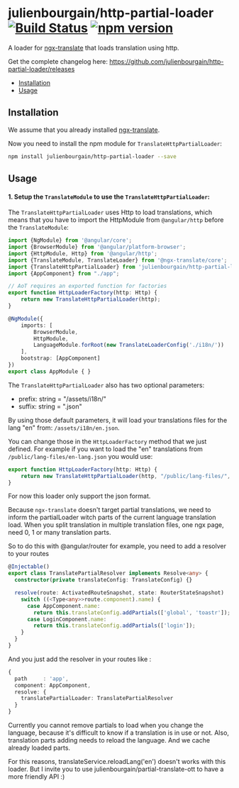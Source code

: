 # julienbourgain/http-partial-loader [![Build Status](https://travis-ci.org/JulienBourgain/http-partial-loader.svg?branch=master)](https://travis-ci.org/JulienBourgain/http-partial-loader) [![npm version](https://img.shields.io/npm/v/julienbourgain/http-partial-loader.svg)](https://www.npmjs.com/package/julienbourgain/http-partial-loader)

A loader for [ngx-translate](https://github.com/ngx-translate/core) that loads translation using http.

Get the complete changelog here: https://github.com/julienbourgain/http-partial-loader/releases

* [Installation](#installation)
* [Usage](#usage)

## Installation

We assume that you already installed [ngx-translate](https://github.com/ngx-translate/core).

Now you need to install the npm module for `TranslateHttpPartialLoader`:

```sh
npm install julienbourgain/http-partial-loader --save
```

## Usage

#### 1. Setup the `TranslateModule` to use the `TranslateHttpPartialLoader`:

The `TranslateHttpPartialLoader` uses Http to load translations, which means that you have to import the HttpModule from `@angular/http` before the `TranslateModule`:

```ts
import {NgModule} from '@angular/core';
import {BrowserModule} from '@angular/platform-browser';
import {HttpModule, Http} from '@angular/http';
import {TranslateModule, TranslateLoader} from '@ngx-translate/core';
import {TranslateHttpPartialLoader} from 'julienbourgain/http-partial-loader';
import {AppComponent} from "./app";

// AoT requires an exported function for factories
export function HttpLoaderFactory(http: Http) {
    return new TranslateHttpPartialLoader(http);
}

@NgModule({
    imports: [
        BrowserModule,
        HttpModule,
        LanguageModule.forRoot(new TranslateLoaderConfig('./i18n/'))
    ],
    bootstrap: [AppComponent]
})
export class AppModule { }
```

The `TranslateHttpPartialLoader` also has two optional parameters:
- prefix: string = "/assets/i18n/"
- suffix: string = ".json"

By using those default parameters, it will load your translations files for the lang "en" from: `/assets/i18n/en.json`.

You can change those in the `HttpLoaderFactory` method that we just defined. For example if you want to load the "en" translations from `/public/lang-files/en-lang.json` you would use:

```ts
export function HttpLoaderFactory(http: Http) {
    return new TranslateHttpPartialLoader(http, "/public/lang-files/", "-lang.json");
}
```

For now this loader only support the json format.

Because `ngx-translate` doesn't target partial translations, we need to inform the partialLoader witch parts of the current language translation load.
When you split translation in multiple translation files, one ngx page, need 0, 1 or many translation parts.

So to do this with @angular/router for example, you need to add a resolver to your routes


```ts
@Injectable()
export class TranslatePartialResolver implements Resolve<any> {
  constructor(private translateConfig: TranslateConfig) {}

  resolve(route: ActivatedRouteSnapshot, state: RouterStateSnapshot) 
    switch ((<Type<any>>route.component).name) {
      case AppComponent.name:
        return this.translateConfig.addPartials(['global', 'toastr']);
      case LoginComponent.name:
        return this.translateConfig.addPartials(['login']);
    }
  }
}
```

And you just add the resolver in your routes like : 

```ts
{
  path     : 'app',
  component: AppComponent,
  resolve: {
    translatePartialLoader: TranslatePartialResolver
  }
}
```

Currently you cannot remove partials to load when you change the language, because it's difficult to know if a translation is in use or not.
Also, translation parts adding needs to reload the language. And we cache already loaded parts.

For this reasons, translateService.reloadLang('en') doesn't works with this loader.
But I invite you to use julienbourgain/partial-translate-ott to have a more friendly API :)
